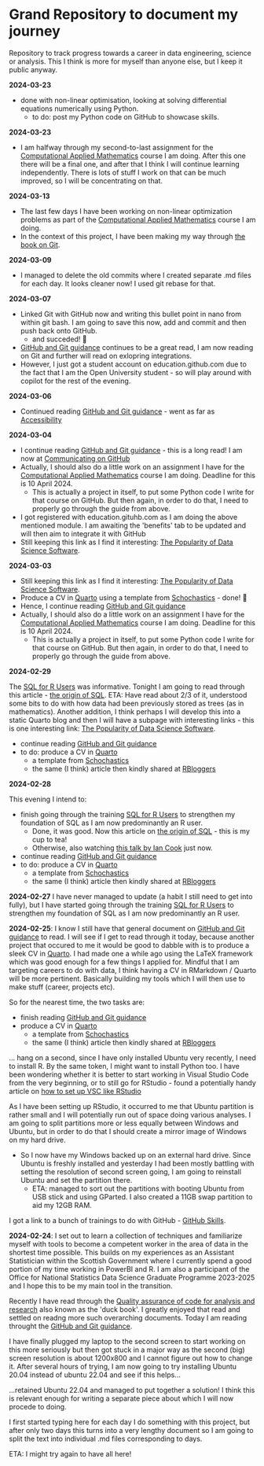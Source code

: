 # Grand Repository to document my journey

Repository to track progress towards a career in data engineering, science or analysis. This I think is more for myself than anyone else, but I keep it public anyway.

**2024-03-23**

* done with non-linear optimisation, looking at solving differential equations numerically using Python.
  * to do: post my Python code on GitHub to showcase skills.

**2024-03-23**

* I am halfway through my second-to-last assignment for the [Computational Applied Mathematics](https://www.open.ac.uk/courses/modules/mst374) course I am doing. After this one there will be a final one, and after that I think I will continue learning independently. There is lots of stuff I work on that can be much improved, so I will be concentrating on that.

**2024-03-13**

* The last few days I have been working on non-linear optimization problems as part of the [Computational Applied Mathematics](https://www.open.ac.uk/courses/modules/mst374) course I am doing.
* In the context of this project, I have been making my way through [the book on Git](https://git-scm.com/book/en/v2).

**2024-03-09**

* I managed to delete the old commits where I created separate .md files for each day. It looks cleaner now! I used git rebase for that. 

**2024-03-07**

* Linked Git with GitHub now and writing this bullet point in nano from within git bash. I am going to save this now, add and commit and then push back onto GitHub.
  * and succeded! 🎉
* [GitHub and Git guidance](https://docs.github.com/en/get-started) continues to be a great read, I am now reading on Git and further will read on exlopring integrations.
* However, I just got a student account on education.github.com due to the fact that I am the Open University student - so will play around with copilot for the rest of the evening.

**2024-03-06** 

* Continued reading [GitHub and Git guidance](https://docs.github.com/en/get-started) - went as far as [Accessibility](https://docs.github.com/en/get-started/accessibility/managing-your-theme-settings)

**2024-03-04** 

* I continue reading [GitHub and Git guidance](https://docs.github.com/en/get-started) - this is a long read! I am now at [Communicating on GitHub](https://docs.github.com/en/get-started/using-github/communicating-on-github)
* Actually, I should also do a little work on an assignment I have for the [Computational Applied Mathematics](https://www.open.ac.uk/courses/modules/mst374) course I am doing. Deadline for this is 10 April 2024.
  *  This is actually a project in itself, to put some Python code I write for that course on GitHub. But then again, in order to do that, I need to properly go through the guide from above.
* I got registered with education.gituhb.com as I am doing the above mentioned module. I am awaiting the 'benefits' tab to be updated and will then aim to integrate it with GitHub
* Still keeping this link as I find it interesting: [The Popularity of Data Science Software](https://r4stats.com/articles/popularity/).

**2024-03-03** 

* Still keeping this link as I find it interesting: [The Popularity of Data Science Software](https://r4stats.com/articles/popularity/).
* Produce a CV in [Quarto](https://quarto.org/docs/computations/r.html) using a template from [Schochastics](http://archive.schochastics.net/post/create-a-cv-with-quarto/) - done! :tada:
* Hence, I continue reading [GitHub and Git guidance](https://docs.github.com/en/get-started)
* Actually, I should also do a little work on an assignment I have for the [Computational Applied Mathematics](https://www.open.ac.uk/courses/modules/mst374) course I am doing. Deadline for this is 10 April 2024.
  *  This is actually a project in itself, to put some Python code I write for that course on GitHub. But then again, in order to do that, I need to properly go through the guide from above.

**2024-02-29** 

The [SQL for R Users](https://github.com/dlab-berkeley/sql-for-r-users) was informative. Tonight I am going to read through this article - [the origin of SQL](https://dl.acm.org/doi/pdf/10.1145/362384.362685). ETA: Have read about 2/3 of it, understood some bits to do with how data had been previously stored as trees (as in mathematics). Another addition, I think perhaps I will develop this into a static Quarto blog and then I will have a subpage with interesting links - this is one interesting link: [The Popularity of Data Science Software](https://r4stats.com/articles/popularity/).
* continue reading [GitHub and Git guidance](https://docs.github.com/en/get-started)
* to do: produce a CV in [Quarto](https://quarto.org/docs/computations/r.html)
  * a template from [Schochastics](http://archive.schochastics.net/post/create-a-cv-with-quarto/)
  * the same (I think) article then kindly shared at [RBloggers](https://www.r-bloggers.com/2023/07/create-a-cv-with-quarto/)

**2024-02-28** 

This evening I intend to:
* finish going through the training [SQL for R Users](https://github.com/dlab-berkeley/sql-for-r-users) to strengthen my foundation of SQL as I am now predominantly an R user.
  * Done, it was good. Now this article on [the origin of SQL](https://dl.acm.org/doi/pdf/10.1145/362384.362685) - this is my cup to tea!
  * Otherwise, also watching [this talk by Ian Cook](https://www.youtube.com/watch?v=JwP5KdWSgqE) just now.
* continue reading [GitHub and Git guidance](https://docs.github.com/en/get-started)
* to do: produce a CV in [Quarto](https://quarto.org/docs/computations/r.html)
  * a template from [Schochastics](http://archive.schochastics.net/post/create-a-cv-with-quarto/)
  * the same (I think) article then kindly shared at [RBloggers](https://www.r-bloggers.com/2023/07/create-a-cv-with-quarto/)

**2024-02-27** I have never managed to update (a habit I still need to get into fully), but I have started going through the training [SQL for R Users](https://github.com/dlab-berkeley/sql-for-r-users) to strengthen my foundation of SQL as I am now predominantly an R user.

**2024-02-25**: I know I still have that general document on [GitHub and Git guidance](https://docs.github.com/en/get-started) to read. I will see if I get to read through it today, because another project that occured to me it would be good to dabble with is to produce a sleek CV in [Quarto](https://quarto.org/docs/computations/r.html). I had made one a while ago using the LaTeX framework which was good enough for a few things I applied for. Mindful that I am targeting careers to do with data, I think having a CV in RMarkdown / Quarto will be more pertinent. Basically building my tools which I will then use to make stuff (career, projects etc). 

So for the nearest time, the two tasks are:
* finish reading [GitHub and Git guidance](https://docs.github.com/en/get-started)
* produce a CV in [Quarto](https://quarto.org/docs/computations/r.html)
  * a template from [Schochastics](http://archive.schochastics.net/post/create-a-cv-with-quarto/)
  * the same (I think) article then kindly shared at [RBloggers](https://www.r-bloggers.com/2023/07/create-a-cv-with-quarto/)
 
... hang on a second, since I have only installed Ubuntu very recently, I need to install R. By the same token, I might want to install Python too. I have been wondering whether it is better to start working in Visual Studio Code from the very beginning, or to still go for RStudio - found a potentially handy article on [how to set up VSC like RStudio](https://www.r-bloggers.com/2020/07/setting-up-vs-code-for-python-development-like-rstudio/)

As I have been setting up RStudio, it occurred to me that Ubuntu partition is rather small and I will potentially run out of space doing various analyses. I am going to split partitions more or less equally between Windows and Ubuntu, but in order to do that I should create a mirror image of Windows on my hard drive.
* So I now have my Windows backed up on an external hard drive. Since Ubuntu is freshly installed and yesterday I had been mostly battling with setting the resolution of second screen going, I am going to reinstall Ubuntu and set the partition there.
  * ETA: managed to sort out the partitions with booting Ubuntu from USB stick and using GParted. I also created a 11GB swap partition to aid my 12GB RAM.

I got a link to a bunch of trainings to do with GitHub - [GitHub Skills](https://skills.github.com/).

**2024-02-24**: I set out to learn a collection of techniques and familiarize myself with tools to become a competent worker in the area of data in the shortest time possible. This builds on my experiences as an Assistant Statistician within the Scottish Government where I currently spend a good portion of my time working in PowerBI and R. I am also a participant of the Office for National Statistics Data Science Graduate Programme 2023-2025 and I hope this to be my main tool in the transition.

Recently I have read through the [Quality assurance of code for analysis and research](https://best-practice-and-impact.github.io/qa-of-code-guidance/intro.html "duck book") also known as the 'duck book'. I greatly enjoyed that read and settled on readng more such overarching documents. Today I am reading throught the [GitHub and Git guidance](https://docs.github.com/en/get-started).

I have finally plugged my laptop to the second screen to start working on this more seriously but then got stuck in a major way as the second (big) screen resolution is about 1200x800 and I cannot figure out how to change it. After several hours of trying, I am now going to try installing Ubuntu 20.04 instead of ubuntu 22.04 and see if this helps...

...retained Ubuntu 22.04 and managed to put together a solution! I think this is relevant enough for writing a separate piece about which I will now procede to doing.

I first started typing here for each day I do something with this project, but after only two days this turns into a very lengthy document so I am going to split the text into individual .md files corresponding to days.

ETA: I might try again to have all here!

